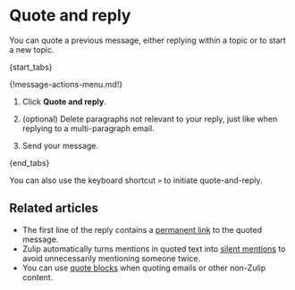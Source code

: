 # Quote and reply

You can quote a previous message, either replying within a topic or to
start a new topic.

{start_tabs}

{!message-actions-menu.md!}

1. Click **Quote and reply**.

1. (optional) Delete paragraphs not relevant to your reply, just like
   when replying to a multi-paragraph email.

1. Send your message.

{end_tabs}

You can also use the keyboard shortcut `>` to initiate quote-and-reply.

## Related articles

* The first line of the reply contains a [permanent
  link](/help/link-to-a-message-or-conversation) to the quoted
  message.
* Zulip automatically turns mentions in quoted text into [silent
  mentions](/help/mention-a-user-or-group#silently-mention-a-user) to
  avoid unnecessarily mentioning someone twice.
* You can use [quote
  blocks](/help/format-your-message-using-markdown#quotes) when
  quoting emails or other non-Zulip content.
